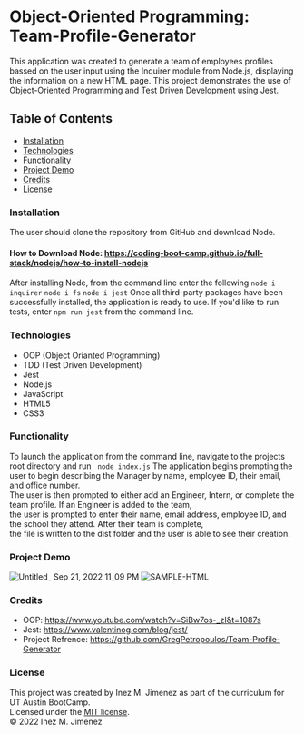 # Object-Oriented Programming: Team-Profile-Generator

This application was created to generate a team of employees profiles bassed on the user input using the Inquirer module from Node.js, displaying the information on a new HTML page. This project demonstrates the use of Object-Oriented Programming and Test Driven Development using Jest.

## Table of Contents 

* [Installation](#Installation)
* [Technologies](#Technologies)
* [Functionality](#Functionality)
* [Project Demo](#Project-Demo)
* [Credits](#Credits)
* [License](#License)

### Installation
The user should clone the repository from GitHub and download Node. 
#### How to Download Node: https://coding-boot-camp.github.io/full-stack/nodejs/how-to-install-nodejs<br>
After installing Node, from the command line enter the following ```node i inquirer``` ```node i fs``` ```node i jest```
Once all third-party packages have been successfully installed, the application is ready to use. If you'd like to run tests, enter ```npm run jest``` from the command line.

### Technologies

* OOP (Object Orianted Programming)
* TDD (Test Driven Development)
* Jest
* Node.js
* JavaScript
* HTML5
* CSS3

### Functionality 
To launch the application from the command line, navigate to the projects root directory and run ``` node index.js```
The application begins prompting the user to begin describing the Manager by name, employee ID, their email, and office number.<br>
The user is then prompted to either add an Engineer, Intern, or complete the team profile. If an Engineer is added to the team,<br>
the user is prompted to enter their name, email address, employee ID, and the school they attend. After their team is complete,<br>
the file is written to the dist folder and the user is able to see their creation. 

### Project Demo
![Untitled_ Sep 21, 2022 11_09 PM](https://user-images.githubusercontent.com/102685046/191656820-a950aeae-396a-4924-bbe2-5f912409c733.gif)
![SAMPLE-HTML](https://user-images.githubusercontent.com/102685046/191657052-4de58526-c191-4f3f-afe2-71448e191a79.JPG)

### Credits
* OOP: https://www.youtube.com/watch?v=SiBw7os-_zI&t=1087s
* Jest: https://www.valentinog.com/blog/jest/
* Project Refrence: https://github.com/GregPetropoulos/Team-Profile-Generator

### License 
This project was created by Inez M. Jimenez as part of the curriculum for UT Austin BootCamp.<br>
Licensed under the [MIT license](https://opensource.org/licenses/MIT).<br>
© 2022 Inez M. Jimenez
